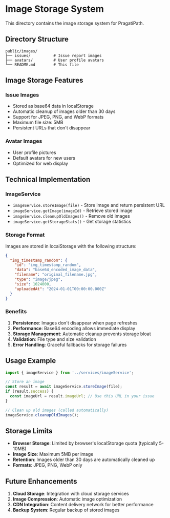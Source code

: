 # Image Storage System

This directory contains the image storage system for PragatiPath.

## Directory Structure

```
public/images/
├── issues/          # Issue report images
├── avatars/         # User profile avatars
└── README.md        # This file
```

## Image Storage Features

### Issue Images
- Stored as base64 data in localStorage
- Automatic cleanup of images older than 30 days
- Support for JPEG, PNG, and WebP formats
- Maximum file size: 5MB
- Persistent URLs that don't disappear

### Avatar Images
- User profile pictures
- Default avatars for new users
- Optimized for web display

## Technical Implementation

### ImageService
- `imageService.storeImage(file)` - Store image and return persistent URL
- `imageService.getImage(imageId)` - Retrieve stored image
- `imageService.cleanupOldImages()` - Remove old images
- `imageService.getStorageStats()` - Get storage statistics

### Storage Format
Images are stored in localStorage with the following structure:
```json
{
  "img_timestamp_random": {
    "id": "img_timestamp_random",
    "data": "base64_encoded_image_data",
    "filename": "original_filename.jpg",
    "type": "image/jpeg",
    "size": 1024000,
    "uploadedAt": "2024-01-01T00:00:00.000Z"
  }
}
```

### Benefits
1. **Persistence**: Images don't disappear when page refreshes
2. **Performance**: Base64 encoding allows immediate display
3. **Storage Management**: Automatic cleanup prevents storage bloat
4. **Validation**: File type and size validation
5. **Error Handling**: Graceful fallbacks for storage failures

## Usage Example

```typescript
import { imageService } from '../services/imageService';

// Store an image
const result = await imageService.storeImage(file);
if (result.success) {
  const imageUrl = result.imageUrl; // Use this URL in your issue
}

// Clean up old images (called automatically)
imageService.cleanupOldImages();
```

## Storage Limits

- **Browser Storage**: Limited by browser's localStorage quota (typically 5-10MB)
- **Image Size**: Maximum 5MB per image
- **Retention**: Images older than 30 days are automatically cleaned up
- **Formats**: JPEG, PNG, WebP only

## Future Enhancements

1. **Cloud Storage**: Integration with cloud storage services
2. **Image Compression**: Automatic image optimization
3. **CDN Integration**: Content delivery network for better performance
4. **Backup System**: Regular backup of stored images
